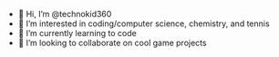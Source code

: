 - 👋 Hi, I’m @technokid360
- 👀 I’m interested in coding/computer science, chemistry, and tennis
- 🌱 I’m currently learning to code
- 💞️ I’m looking to collaborate on cool game projects

<!---
technokid360/technokid360 is a ✨ special ✨ repository because its `README.md` (this file) appears on your GitHub profile.
You can click the Preview link to take a look at your changes.
--->
